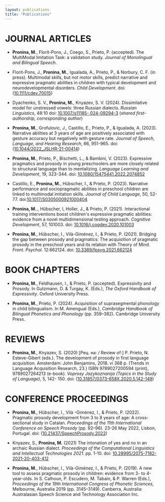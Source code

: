 ```yaml
---
layout: publications
title: "Publications"
---
```


# JOURNAL ARTICLES


- **Pronina, M.**, Florit-Pons, J., Coego, S., Prieto, P. (accepted). The MultiModal Imitation Task: a
validation study. _Journal of Monolingual and Bilingual Speech_.

- Florit-Pons, J., **Pronina, M.**, Igualada, A., Prieto, P., & Norbury, C. F. (in press). Multimodal skills, but not motor skills, predict narrative and expressive pragmatic abilities in children with typical development and neurodevelopmental disorders. _Child Development_. doi: ([10.1111/cdev.70015](https://doi.org/10.1111/cdev.70015))

- Dyachenko, S. V., **Pronina, M.**, Knyazev, S. V. (2024). Dissimilative model for unstressed
vowels: three Russian dialects. _Russian Linguistics_, 48:10 doi: [10.1007/s11185- 024-09294-3](https://doi.org/10.1007/s11185-024-09294-3) (_shared first-authorship, corresponding author_)

- **Pronina, M.**, Grofulovic, J., Castillo, E., Prieto, P., & Igualada, A. (2023). Narrative abilities at 3 years of age are positively associated with gesture accuracy but negatively with gesture rate. _Journal of Speech, Language, and Hearing Research_, 66, 951-965. doi: ([10.1044/2022_JSLHR-21-00414](https://doi.org/10.1044/2022_JSLHR-21-00414))

- **Pronina, M.**, Prieto, P., Bischetti, L., & Bambini, V. (2023). Expressive pragmatics and prosody in young preschoolers are more closely related to structural language than to mentalizing. _Language Learning and Development_, 19, 323-344. doi: [10.1080/15475441.2022.2074852](https://doi.org/10.1080/15475441.2022.2074852)

- Castillo, E., **Pronina, M.**, Hübscher, I., & Prieto, P. (2023). Narrative performance and sociopragmatic abilities in preschool children are linked to multimodal imitation skills. _Journal of Child Language_, 50, 52- 77. doi:[10.1017/S0305000921000404](https://doi.org/10.1017/S0305000921000404)

- **Pronina, M.**., Hübscher, I, Holler, J., & Prieto, P. (2021). Interactional training interventions boost children's expressive pragmatic abilities: evidence from a novel multidimensional testing approach. _Cognitive Development_, 57, 101003. doi: [10.1016/j.cogdev.2020.101003](https://doi.org/10.1016/j.cogdev.2020.101003)

- **Pronina, M.**, Hübscher, I., Vilà-Giménez, I., & Prieto, P. (2021). Bridging the gap between prosody and pragmatics: The acquisition of pragmatic prosody in the preschool years and its relation with Theory of Mind. _Front. Psychol._ 12:662124. doi: [10.3389/fpsyg.2021.662124](https://doi.org/10.3389/fpsyg.2021.662124)


# BOOK CHAPTERS


- **Pronina, M.**, Feldhausen, I., & Prieto, P. (accepted). Expressivity and Prosody. In Gutzmann, D. & Turgay, K. (Eds.), _The Oxford Handbook of Expressivity_. Oxford University Press.

- **Pronina, M.**, Prieto, P. (2024). Acquisition of suprasegmental phonology in child bilingualism. In M. Amengual (Eds.), _Cambridge Handbook of Bilingual Phonetics and Phonology_ (pp. 359–382). Cambridge University Press.


# REVIEWS


- **Pronina, M.**, Knyazev, S. (2020) [Рец. на: / Review of:] P. Prieto, N. Esteve-Gibert (eds.). The development of prosody in first language acquisition. Amsterdam: John Benjamins, 2018. vi  368 p. (Trends in Language Acquisition Research, 23.) ISBN 9789027200594 (print), 9789027264213 (e-book). _Voprosy Jazykoznanija (Topics in the Study of Language)_, 5, 142- 150. doi: ([10.31857/0373-658X.2020.5.142-149](https://doi.org/10.31857/0373-658X.2020.5.142-149))


# CONFERENCE PROCEEDINGS
- **Pronina, M.**, Hübscher, I., Vilà -Giménez, I., & Prieto, P. (2022). Pragmatic prosody development from 3 to 8 years of age: A cross-sectional study in Catalan. _Proceedings of the 11th International Conference on Speech Prosody_ (pp. 92–96). 23-26 May 2022, Lisbon, Portugal. doi: ([10.21437/SpeechProsody.2022](https://www.isca-archive.org/speechprosody_2022/pronina22_speechprosody.html#))

- Knyazev, S., **Pronina, M.** (2021) The intonation of yes and no in an archaic Russian dialect. _Proceedings of the Computational Linguistics and Intellectual Technologies 2021_. pp. 1-10. doi: [10.28995/2075-7182-2021-20-403-412](https://www.researchgate.net/publication/355216165_The_intonation_of_yes_and_no_in_an_archaic_Russian_dialect)

- **Pronina, M.**, Hübscher, I., Vilà-Giménez, I., & Prieto, P. (2019). A new tool to assess pragmatic prosody in children: evidence from 3- to 4-year-olds. In S. Calhoun, P. Escudero, M. Tabain, & P. Warren (Eds.), _Proceedings of the 19th International Congress of Phonetic Sciences_,
Melbourne, Australia 2019 (pp. 3145–3149). Canberra, Australia: Australasian Speech Science and Technology Association Inc.
